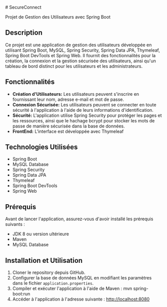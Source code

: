 
﻿# SecureConnect

Projet de Gestion des Utilisateurs avec Spring Boot

## Description

Ce projet est une application de gestion des utilisateurs développée en utilisant Spring Boot, MySQL, Spring Security, Spring Data JPA, Thymeleaf, Spring Boot DevTools et Spring Web. Il fournit des fonctionnalités pour la création, la connexion et la gestion sécurisée des utilisateurs, ainsi qu'un tableau de bord distinct pour les utilisateurs et les administrateurs.

## Fonctionnalités

- **Création d'Utilisateurs:** Les utilisateurs peuvent s'inscrire en fournissant leur nom, adresse e-mail et mot de passe.
- **Connexion Sécurisée:** Les utilisateurs peuvent se connecter en toute sécurité à l'application à l'aide de leurs informations d'identification.
- **Sécurité:** L'application utilise Spring Security pour protéger les pages et les ressources, ainsi que le hachage bcrypt pour stocker les mots de passe de manière sécurisée dans la base de données.
- **FrontEnd:** L'interface est développée avec Thymeleaf 

## Technologies Utilisées

- Spring Boot
- MySQL Database
- Spring Security
- Spring Data JPA
- Thymeleaf
- Spring Boot DevTools
- Spring Web

## Prérequis

Avant de lancer l'application, assurez-vous d'avoir installé les prérequis suivants :
- JDK 8 ou version ultérieure
- Maven
- MySQL Database

## Installation et Utilisation

1. Cloner le repository depuis GitHub.
2. Configurer la base de données MySQL en modifiant les paramètres dans le fichier `application.properties`.
3. Compiler et exécuter l'application à l'aide de Maven : mvn spring-boot:run
4. Accéder à l'application à l'adresse suivante : [http://localhost:8080](http://localhost:8080)

